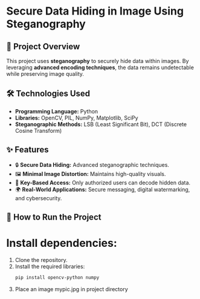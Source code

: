 # Secure Data Hiding in Image Using Steganography

## 📌 Project Overview
This project uses **steganography** to securely hide data within images. By leveraging **advanced encoding techniques**, the data remains undetectable while preserving image quality.

## 🛠 Technologies Used
- **Programming Language:** Python
- **Libraries:** OpenCV, PIL, NumPy, Matplotlib, SciPy
- **Steganographic Methods:** LSB (Least Significant Bit), DCT (Discrete Cosine Transform)

## ✨ Features
- 🔒 **Secure Data Hiding:** Advanced steganographic techniques.
- 🖼️ **Minimal Image Distortion:** Maintains high-quality visuals.
- 🔑 **Key-Based Access:** Only authorized users can decode hidden data.
- 🌍 **Real-World Applications:** Secure messaging, digital watermarking, and cybersecurity.

## 🚀 How to Run the Project
#   Install dependencies:
   1. Clone the repository.
2. Install the required libraries:
   ```bash
   pip install opencv-python numpy
3. Place an image mypic.jpg in project directory
